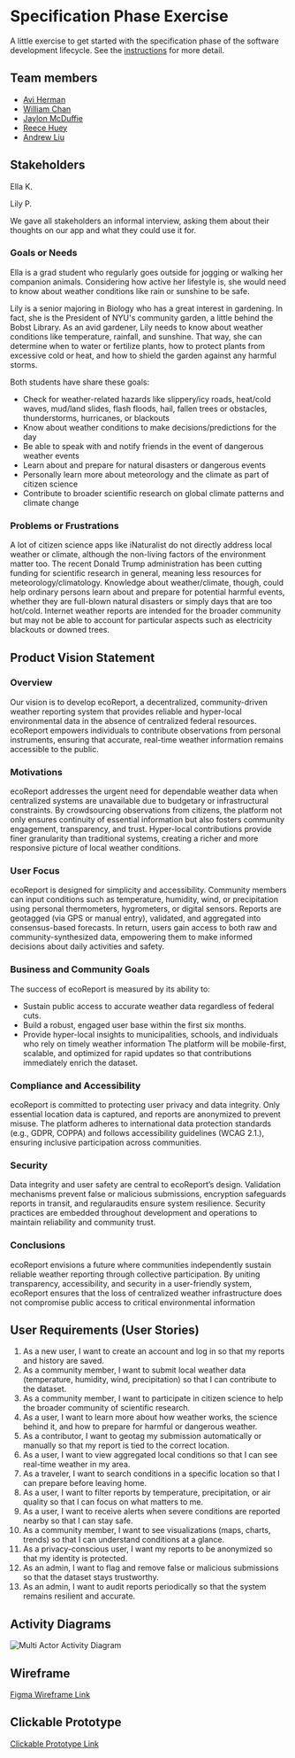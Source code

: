 # Specification Phase Exercise

A little exercise to get started with the specification phase of the software development lifecycle. See the [instructions](instructions.md) for more detail.

## Team members

- [Avi Herman](https://github.com/avih7531/)
- [William Chan](https://github.com/wc2184/)
- [Jaylon McDuffie](https://github.com/treejitsu)
- [Reece Huey](https://github.com/Coffee859)
- [Andrew Liu](https://github.com/AklLiu5062)

## Stakeholders
Ella K.

Lily P.

We gave all stakeholders an informal interview, asking them about their thoughts on our app and what they could use it for.  

### Goals or Needs
Ella is a grad student who regularly goes outside for jogging or walking her companion animals. Considering how active her lifestyle is, she would need to know about weather conditions like rain or sunshine to be safe. 

Lily is a senior majoring in Biology who has a great interest in gardening. In fact, she is the President of NYU's community garden, a little behind the Bobst Library. As an avid gardener, Lily needs to know about weather conditions like temperature, rainfall, and sunshine. That way, she can determine when to water or fertilize plants, how to protect plants from excessive cold or heat, and how to shield the garden against any harmful storms. 

Both students have share these goals:
- Check for weather-related hazards like slippery/icy roads, heat/cold waves, mud/land slides, flash floods, hail, fallen trees or obstacles, thunderstorms, hurricanes, or blackouts
- Know about weather conditions to make decisions/predictions for the day
- Be able to speak with and notify friends in the event of dangerous weather events
- Learn about and prepare for natural disasters or dangerous events
- Personally learn more about meteorology and the climate as part of citizen science
- Contribute to broader scientific research on global climate patterns and climate change 

### Problems or Frustrations
A lot of citizen science apps like iNaturalist do not directly address local weather or climate, although the non-living factors of the environment matter too. The recent Donald Trump administration has been cutting funding for scientific research in general, meaning less resources for meteorology/climatology. Knowledge about weather/climate, though, could help ordinary persons learn about and prepare for potential harmful events, whether they are full-blown natural disasters or simply days that are too hot/cold. Internet weather reports are intended for the broader community but may not be able to account for particular aspects such as electricity blackouts or downed trees. 

## Product Vision Statement

### Overview
Our vision is to develop ecoReport, a decentralized, community-driven weather reporting system that provides reliable and hyper-local environmental data in the absence of centralized federal resources. ecoReport empowers individuals to contribute observations from personal instruments, ensuring that accurate, real-time weather information remains accessible to the public.

### Motivations
ecoReport addresses the urgent need for dependable weather data when centralized systems are unavailable due to budgetary or infrastructural constraints. By crowdsourcing observations from citizens, the platform not only ensures continuity of essential information but also fosters community engagement, transparency, and trust. Hyper-local contributions provide finer granularity than traditional systems, creating a richer and more responsive picture of local weather conditions.

### User Focus
ecoReport is designed for simplicity and accessibility. Community members can input conditions such as temperature, humidity, wind, or precipitation using personal thermometers, hygrometers, or digital sensors. Reports are geotagged (via GPS or manual entry), validated, and aggregated into consensus-based forecasts. In return, users gain access to both raw and community-synthesized data, empowering them to make informed decisions about daily activities and safety.

### Business and Community Goals
The success of ecoReport is measured by its ability to:  
- Sustain public access to accurate weather data regardless of federal cuts.  
- Build a robust, engaged user base within the first six months.  
- Provide hyper-local insights to municipalities, schools, and individuals who rely on timely weather information
The platform will be mobile-first, scalable, and optimized for rapid updates so that contributions immediately enrich the dataset.

### Compliance and Accessibility
ecoReport is committed to protecting user privacy and data integrity. Only essential location data is captured, and reports are anonymized to prevent misuse. The platform adheres to international data protection standards (e.g., GDPR, COPPA) and follows accessibility guidelines (WCAG 2.1.), ensuring inclusive participation across communities.


### Security
Data integrity and user safety are central to ecoReport’s design. Validation mechanisms prevent false or malicious submissions, encryption safeguards reports in transit, and regularaudits ensure system resilience. Security practices are embedded throughout development and operations to maintain reliability and community trust.

### Conclusions
ecoReport envisions a future where communities independently sustain reliable weather reporting through collective participation. By uniting transparency, accessibility, and security in a user-friendly system, ecoReport ensures that the loss of centralized weather infrastructure does not compromise public access to critical environmental information

## User Requirements (User Stories)

1. As a new user, I want to create an account and log in so that my reports and history are saved.  
2. As a community member, I want to submit local weather data (temperature, humidity, wind, precipitation) so that I can contribute to the dataset.
3. As a community member, I want to participate in citizen science to help the broader community of scientific research.
4. As a user, I want to learn more about how weather works, the science behind it, and how to prepare for harmful or dangerous weather. 
5. As a contributor, I want to geotag my submission automatically or manually so that my report is tied to the correct location.  
6. As a user, I want to view aggregated local conditions so that I can see real-time weather in my area.  
7. As a traveler, I want to search conditions in a specific location so that I can prepare before leaving home.  
8. As a user, I want to filter reports by temperature, precipitation, or air quality so that I can focus on what matters to me.  
9. As a user, I want to receive alerts when severe conditions are reported nearby so that I can stay safe.  
10. As a community member, I want to see visualizations (maps, charts, trends) so that I can understand conditions at a glance.  
11. As a privacy-conscious user, I want my reports to be anonymized so that my identity is protected.  
12. As an admin, I want to flag and remove false or malicious submissions so that the dataset stays trustworthy.  
13. As an admin, I want to audit reports periodically so that the system remains resilient and accurate.  


## Activity Diagrams
![Multi Actor Activity Diagram](./images/multiActor.png)




## Wireframe

[Figma Wireframe Link](https://www.figma.com/design/CBcrUvf0P0AjIGfO3kpY9O/Project-1-Ecology?m=auto&t=aRhWSdAQKV0b5iXy-1)

## Clickable Prototype

[Clickable Prototype Link](https://www.figma.com/proto/CBcrUvf0P0AjIGfO3kpY9O/Project-1-Ecology?node-id=1-2&p=f&t=DYwkWsoryPR3VEp0-1&scaling=scale-down&content-scaling=fixed&page-id=0%3A1&starting-point-node-id=1%3A2)

